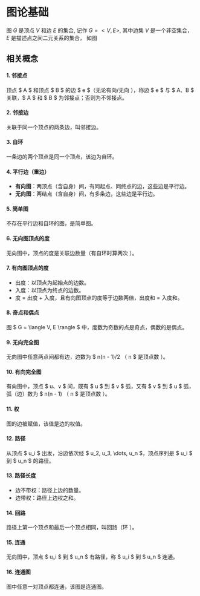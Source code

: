 # 图论基础

图 $G$ 是顶点 $V$ 和边 $E$ 的集合, 记作 $G=<V,E>$, 其中边集 $V$ 是一个非空集合， $E$ 是描述点之间二元关系的集合， 如图

## 相关概念

#### 1. 邻接点  
顶点 $ A $ 和顶点 $ B $ 的边 $ e $（无论有向/无向 ），称边 $ e $ 与 $ A、B $ 关联，$ A $ 和 $ B $ 为邻接点；否则为不邻接点。  

#### 2. 邻接边  
关联于同一个顶点的两条边，叫邻接边。  

#### 3. 自环  
一条边的两个顶点是同一个顶点，该边为自环。  

#### 4. 平行边（重边）  
- **有向图**：两顶点（含自身）间，有同起点、同终点的边，这些边是平行边。  
- **无向图**：两结点（含自身）间，有多条边，这些边是平行边。  

#### 5. 简单图  
不存在平行边和自环的图，是简单图。  

#### 6. 无向图顶点的度  
无向图中，顶点的度是关联边数量（有自环时算两次 ）。  

#### 7. 有向图顶点的度  
- 出度：以顶点为起始点的边数。  
- 入度：以顶点为终点的边数。  
- 度 = 出度 + 入度，且有向图顶点的度等于边数两倍，出度和 = 入度和。  

#### 8. 奇点和偶点  
图 $ G = \langle V, E \rangle $ 中，度数为奇数的点是奇点，偶数的是偶点。  

#### 9. 无向完全图  
无向图中任意两点间都有边，边数为 $ n(n - 1)/2 $（$ n $ 是顶点数 ）。  

#### 10. 有向完全图  
有向图中，顶点 $ u、v $ 间，既有 $ u $ 到 $ v $ 弧，又有 $ v $ 到 $ u $ 弧，弧（边）数为 $ n(n - 1) $（$ n $ 是顶点数 ）。  

#### 11. 权  
图的边被赋值，该值是边的权值。  

#### 12. 路径  
从顶点 $ u_i $ 出发，沿边依次经 $ u_2, u_3, \dots, u_n $，顶点序列是 $ u_i $ 到 $ u_n $ 的路径。  

#### 13. 路径长度  
- 边不带权：路径上边的数量。  
- 边带权：路径上边权之和。  

#### 14. 回路  
路径上第一个顶点和最后一个顶点相同，叫回路（环 ）。  

#### 15. 连通  
无向图中，顶点 $ u_i $ 到 $ u_n $ 有路径，称 $ u_i $ 到 $ u_n $ 连通。  

#### 16. 连通图  
图中任意一对顶点都连通，该图是连通图。